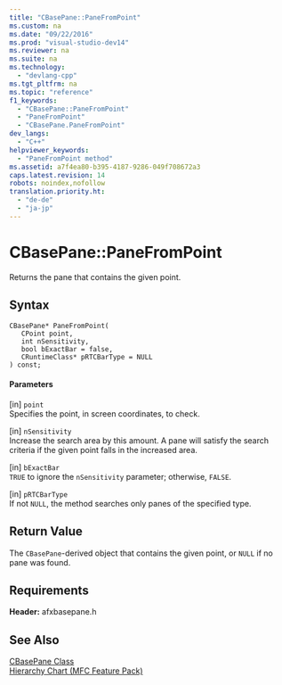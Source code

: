 ```yaml
---
title: "CBasePane::PaneFromPoint"
ms.custom: na
ms.date: "09/22/2016"
ms.prod: "visual-studio-dev14"
ms.reviewer: na
ms.suite: na
ms.technology: 
  - "devlang-cpp"
ms.tgt_pltfrm: na
ms.topic: "reference"
f1_keywords: 
  - "CBasePane::PaneFromPoint"
  - "PaneFromPoint"
  - "CBasePane.PaneFromPoint"
dev_langs: 
  - "C++"
helpviewer_keywords: 
  - "PaneFromPoint method"
ms.assetid: a7f4ea80-b395-4187-9286-049f708672a3
caps.latest.revision: 14
robots: noindex,nofollow
translation.priority.ht: 
  - "de-de"
  - "ja-jp"
---
```

# CBasePane::PaneFromPoint
Returns the pane that contains the given point.  
  
## Syntax  
  
```  
CBasePane* PaneFromPoint(  
   CPoint point,  
   int nSensitivity,  
   bool bExactBar = false,  
   CRuntimeClass* pRTCBarType = NULL  
) const;  
```  
  
#### Parameters  
 [in] `point`  
 Specifies the point, in screen coordinates, to check.  
  
 [in] `nSensitivity`  
 Increase the search area by this amount. A pane will satisfy the search criteria if the given point falls in the increased area.  
  
 [in] `bExactBar`  
 `TRUE` to ignore the `nSensitivity` parameter; otherwise, `FALSE`.  
  
 [in] `pRTCBarType`  
 If not `NULL`, the method searches only panes of the specified type.  
  
## Return Value  
 The `CBasePane`-derived object that contains the given point, or `NULL` if no pane was found.  
  
## Requirements  
 **Header:** afxbasepane.h  
  
## See Also  
 [CBasePane Class](../vs140/cbasepane-class.md)   
 [Hierarchy Chart (MFC Feature Pack)](../vs140/hierarchy-chart.md)